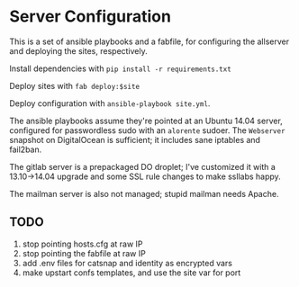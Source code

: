 # Server Configuration

This is a set of ansible playbooks and a fabfile, for configuring the allserver and deploying the sites, respectively.

Install dependencies with `pip install -r requirements.txt`

Deploy sites with `fab deploy:$site`

Deploy configuration with `ansible-playbook site.yml`.

The ansible playbooks assume they're pointed at an Ubuntu 14.04 server, configured for passwordless sudo with an `alorente` sudoer. The `Webserver` snapshot on DigitalOcean is sufficient; it includes sane iptables and fail2ban.

The gitlab server is a prepackaged DO droplet; I've customized it with a 13.10->14.04 upgrade and some SSL rule changes to make ssllabs happy.

The mailman server is also not managed; stupid mailman needs Apache.

## TODO

1. stop pointing hosts.cfg at raw IP
1. stop pointing the fabfile at raw IP
1. add .env files for catsnap and identity as encrypted vars
1. make upstart confs templates, and use the site var for port
